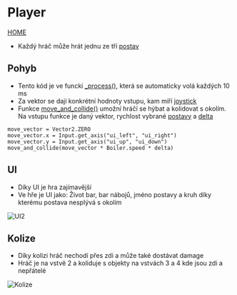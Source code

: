 # Player
[HOME](README.md)
- Každý hráč může hrát jednu ze tří [postav](Postavy.md)
## Pohyb
- Tento kód je ve funcki [_process()](https://docs.godotengine.org/en/stable/tutorials/scripting/idle_and_physics_processing.html), která se automaticky volá každých 10 ms
- Za vektor se dají konkrétní hodnoty vstupu, kam míří [joystick](https://godotengine.org/asset-library/asset/1787)
- Funkce [move_and_collide()]() umožní hráčí se hýbat a kolidovat s okolím. Na vstupu funkce je daný vektor, rychlost vybrané [postavy](Postavy.md) a [delta](https://docs.godotengine.org/en/stable/tutorials/scripting/idle_and_physics_processing.html)
```gdscript
move_vector = Vector2.ZERO
move_vector.x = Input.get_axis("ui_left", "ui_right")
move_vector.y = Input.get_axis("ui_up", "ui_down")
move_and_collide(move_vector * Boiler.speed * delta)
```
## UI
- Díky UI je hra zajímavější
- Ve hře je UI jako: Život bar, bar nábojů, jméno postavy a kruh díky kterému postava nesplývá s okolím

![UI2](https://github.com/Bruzdden/boiler-stars/assets/76947123/e6bc6d4b-68c6-471d-a99f-9db999075d56)
## Kolize
- Díky kolizi hráč nechodí přes zdi a může také dostávat damage
- Hráč je na vstvě 2 a koliduje s objekty na vstvách 3 a 4 kde jsou zdi a nepřátelé

![Kolize](https://github.com/Bruzdden/boiler-stars/assets/76947123/50a572e3-19c7-4cc9-b162-11826c7cea9c)

